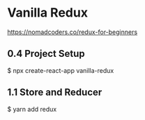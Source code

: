 # Vanilla Redux
https://nomadcoders.co/redux-for-beginners

## 0.4 Project Setup
$ npx create-react-app vanilla-redux

## 1.1 Store and Reducer
$ yarn add redux